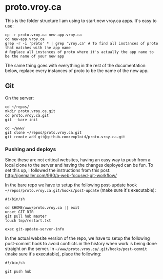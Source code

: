 # proto.vroy.ca

This is the folder structure I am using to start new vroy.ca apps. It's easy to use:

    cp -r proto.vroy.ca new-app.vroy.ca
    cd new-app.vroy.ca
    grep -r -i 'proto' * | grep 'vroy.ca' # To find all instances of proto that matches with the app name
    # Replace all instances of proto where it's actually the app name to be the name of your new app
    
The same thing goes with everything in the rest of the documentation below, replace every instances of proto to be the name of the new app.

## Git

On the server:

    cd ~/repos/
    mkdir proto.vroy.ca.git
    cd proto.vroy.ca.git
    git --bare init

    cd ~/www/
    git clone ~/repos/proto.vroy.ca.git
    git remote add git@github.com:exploid/proto.vroy.ca.git

### Pushing and deploys

Since these are not critical websites, having an easy way to push from a local clone to the server and having the changes deployed can be fun. To set this up, I followed the instructions from this post: http://joemaller.com/990/a-web-focused-git-workflow/

In the bare repo we have to setup the following post-update hook `~/repos/proto.vroy.ca.git/hooks/post-update` (make sure it's executable):

    #!/bin/sh

    cd $HOME/www/proto.vroy.ca || exit
    unset GIT_DIR
    git pull hub master
    touch tmp/restart.txt

    exec git-update-server-info

In the actual website version of the repo, we have to setup the following post-commit hook to avoid conflicts in the history when work is being done straight on the server. In `~/www/proto.vroy.ca/.git/hooks/post-commit` (make sure it's executable), place the following:

    #!/bin/sh

    git push hub
